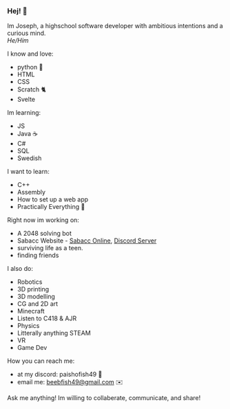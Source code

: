 ### Hej! 👋

Im Joseph, a highschool software developer with ambitious intentions and a curious mind.  
*He/Him*

I know and love:
- python 🐍
- HTML
- CSS
- Scratch 🐈
- Svelte

Im learning:
- JS
- Java ☕
- C#
- SQL
- Swedish

I want to learn:
- C++
- Assembly
- How to set up a web app
- Practically Everything 🤦

Right now im working on:
- A 2048 solving bot
- Sabacc Website - [Sabacc Online](http://sabacc.samuelanes.com/),  [Discord Server](https://discord.gg/cSYRyqufek)
- surviving life as a teen.
- finding friends

I also do:
- Robotics
- 3D printing
- 3D modelling
- CG and 2D art
- Minecraft
- Listen to C418 & AJR
- Physics
- Litterally anything STEAM
- VR
- Game Dev

How you can reach me:
- at my discord: paishofish49 💬
- email me: beebfish49@gmail.com ✉️

Ask me anything! Im willing to collaberate, communicate, and share!
